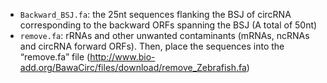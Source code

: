- `Backward_BSJ.fa`: the 25nt sequences flanking the BSJ of circRNA corresponding to the backward ORFs spanning the BSJ (A total of 50nt)
- `remove.fa`: rRNAs and other unwanted contaminants (mRNAs, ncRNAs and circRNA forward ORFs). Then, place the sequences into the “remove.fa” file (http://www.bio-add.org/BawaCirc/files/download/remove_Zebrafish.fa)
